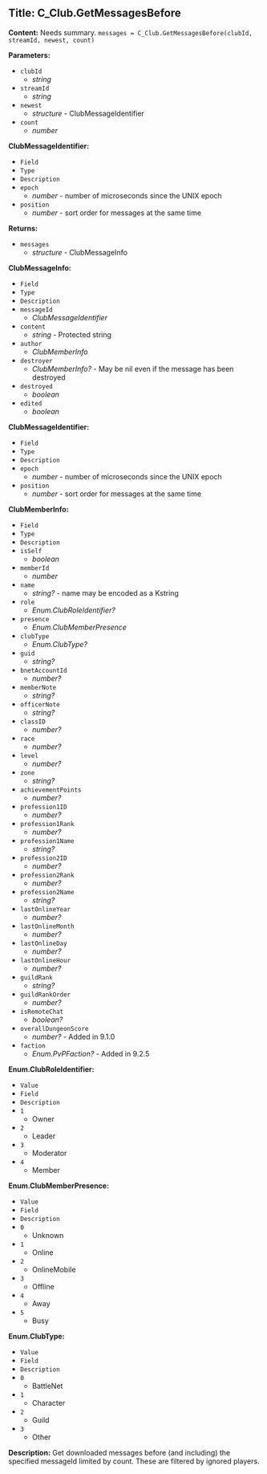 ## Title: C_Club.GetMessagesBefore

**Content:**
Needs summary.
`messages = C_Club.GetMessagesBefore(clubId, streamId, newest, count)`

**Parameters:**
- `clubId`
  - *string*
- `streamId`
  - *string*
- `newest`
  - *structure* - ClubMessageIdentifier
- `count`
  - *number*

**ClubMessageIdentifier:**
- `Field`
- `Type`
- `Description`
- `epoch`
  - *number* - number of microseconds since the UNIX epoch
- `position`
  - *number* - sort order for messages at the same time

**Returns:**
- `messages`
  - *structure* - ClubMessageInfo

**ClubMessageInfo:**
- `Field`
- `Type`
- `Description`
- `messageId`
  - *ClubMessageIdentifier*
- `content`
  - *string* - Protected string
- `author`
  - *ClubMemberInfo*
- `destroyer`
  - *ClubMemberInfo?* - May be nil even if the message has been destroyed
- `destroyed`
  - *boolean*
- `edited`
  - *boolean*

**ClubMessageIdentifier:**
- `Field`
- `Type`
- `Description`
- `epoch`
  - *number* - number of microseconds since the UNIX epoch
- `position`
  - *number* - sort order for messages at the same time

**ClubMemberInfo:**
- `Field`
- `Type`
- `Description`
- `isSelf`
  - *boolean*
- `memberId`
  - *number*
- `name`
  - *string?* - name may be encoded as a Kstring
- `role`
  - *Enum.ClubRoleIdentifier?*
- `presence`
  - *Enum.ClubMemberPresence*
- `clubType`
  - *Enum.ClubType?*
- `guid`
  - *string?*
- `bnetAccountId`
  - *number?*
- `memberNote`
  - *string?*
- `officerNote`
  - *string?*
- `classID`
  - *number?*
- `race`
  - *number?*
- `level`
  - *number?*
- `zone`
  - *string?*
- `achievementPoints`
  - *number?*
- `profession1ID`
  - *number?*
- `profession1Rank`
  - *number?*
- `profession1Name`
  - *string?*
- `profession2ID`
  - *number?*
- `profession2Rank`
  - *number?*
- `profession2Name`
  - *string?*
- `lastOnlineYear`
  - *number?*
- `lastOnlineMonth`
  - *number?*
- `lastOnlineDay`
  - *number?*
- `lastOnlineHour`
  - *number?*
- `guildRank`
  - *string?*
- `guildRankOrder`
  - *number?*
- `isRemoteChat`
  - *boolean?*
- `overallDungeonScore`
  - *number?* - Added in 9.1.0
- `faction`
  - *Enum.PvPFaction?* - Added in 9.2.5

**Enum.ClubRoleIdentifier:**
- `Value`
- `Field`
- `Description`
- `1`
  - Owner
- `2`
  - Leader
- `3`
  - Moderator
- `4`
  - Member

**Enum.ClubMemberPresence:**
- `Value`
- `Field`
- `Description`
- `0`
  - Unknown
- `1`
  - Online
- `2`
  - OnlineMobile
- `3`
  - Offline
- `4`
  - Away
- `5`
  - Busy

**Enum.ClubType:**
- `Value`
- `Field`
- `Description`
- `0`
  - BattleNet
- `1`
  - Character
- `2`
  - Guild
- `3`
  - Other

**Description:**
Get downloaded messages before (and including) the specified messageId limited by count. These are filtered by ignored players.